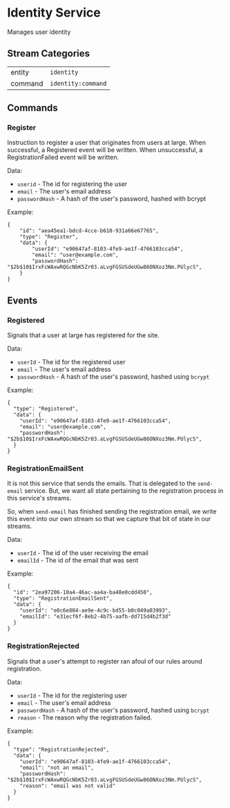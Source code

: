 # Identity Service

Manages user identity

## Stream Categories

|         |                    |
| ------- | ------------------ |
| entity  | `identity`         |
| command | `identity:command` |


## Commands

### Register
   
Instruction to register a user that originates from users at large. When successful, a Registered event will be written. When unsuccessful, a RegistrationFailed event will be written.

Data:

* `userid` - The id for registering the user
* `email` - The user's email address
* `passwordHash` - A hash of the user's password, hashed with bcrypt

Example:

    {
        "id": "aea45ea1-bdcd-4cce-b610-931a66e67765",
        "type": "Register",
        "data": {
            "userId": "e90647af-8103-4fe9-ae1f-4766103cca54",
            "email": "user@example.com",
            "passwordHash": "$2b$10$IrxFcWAxwRQGcNbK5Zr03.aLvgFGSUSdeUGw86ONXoz3Nm.PUlycS",
        }
    }
    
## Events

### Registered

Signals that a user at large has registered for the site.


Data:

* `userId` - The id for the registered user
* `email` - The user's email address
* `passwordHash` - A hash of the user's password, hashed using `bcrypt`

Example:

```
{
  "type": "Registered",
  "data": {
    "userId": "e90647af-8103-4fe9-ae1f-4766103cca54",
    "email": "user@example.com",
    "passwordHash": "$2b$10$IrxFcWAxwRQGcNbK5Zr03.aLvgFGSUSdeUGw86ONXoz3Nm.PUlycS",
  }
}
```

### RegistrationEmailSent

It is not this service that sends the emails.  That is delegated to the `send-email` service.  But, we want all state pertaining to the registration process in this service's streams.

So, when `send-email` has finished sending the registration email, we write this event into our own stream so that we capture that bit of state in our streams.

Data:

* `userId` - The id of the user receiving the email
* `emailId` - The id of the email that was sent

Example:

```
{
  "id": "2ea97206-10a4-46ac-aa4a-ba48e0cdd450",
  "type": "RegistrationEmailSent",
  "data": {
    "userId": "e0c6e804-ae9e-4c9c-bd55-b0c049a03993",
    "emailId": "e31ecf6f-8eb2-4b75-aafb-dd715d4b2f3d"
  }
}
```

### RegistrationRejected

Signals that a user's attempt to register ran afoul of our rules around registration.

Data:

* `userId` - The id for the registering user
* `email` - The user's email address
* `passwordHash` - A hash of the user's password, hashed using `bcrypt`
* `reason` - The reason why the registration failed.

Example:

```
{
  "type": "RegistrationRejected",
  "data": {
    "userId": "e90647af-8103-4fe9-ae1f-4766103cca54",
    "email": "not an email",
    "passwordHash": "$2b$10$IrxFcWAxwRQGcNbK5Zr03.aLvgFGSUSdeUGw86ONXoz3Nm.PUlycS",
    "reason": "email was not valid"
  }
}
```